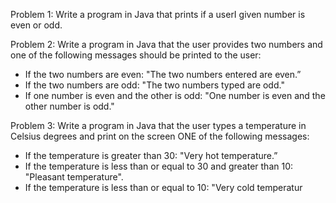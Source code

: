Problem 1:
Write a program in Java that prints if a userI
given number is even or odd.

Problem 2:
Write a program in Java that the user provides two
numbers and one of the following messages should
be printed to the user:
* If the two numbers are even: "The two numbers
entered are even.”
* If the two numbers are odd: "The two numbers
typed are odd."
* If one number is even and the other is odd: "One
number is even and the other number is odd."

Problem 3:
Write a program in Java that the user types a temperature in Celsius degrees and print on the screen ONE of the following messages:
* If the temperature is greater than 30: "Very hot temperature.”
* If the temperature is less than or equal to 30 and greater than 10: "Pleasant temperature".
* If the temperature is less than or equal to 10: "Very cold temperatur